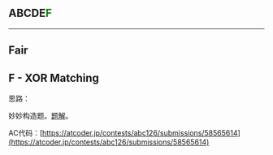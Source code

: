 ## ABCDE<font color=green>F</font>

---

## Fair

## F - XOR Matching

思路：

妙妙构造题。[题解](https://www.luogu.com.cn/article/ayfxp6wd)。

AC代码：[https://atcoder.jp/contests/abc126/submissions/58565614](https://atcoder.jp/contests/abc126/submissions/58565614)